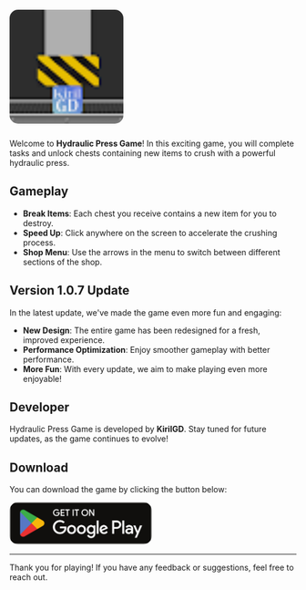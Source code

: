 # <img src="logo.webp" alt="Hydraulic Press Game" style="border-radius: 15px; height: auto; width: 200px;"/>

Welcome to **Hydraulic Press Game**! In this exciting game, you will complete tasks and unlock chests containing new items to crush with a powerful hydraulic press.

## Gameplay
- **Break Items**: Each chest you receive contains a new item for you to destroy.
- **Speed Up**: Click anywhere on the screen to accelerate the crushing process.
- **Shop Menu**: Use the arrows in the menu to switch between different sections of the shop.

## Version 1.0.7 Update
In the latest update, we've made the game even more fun and engaging:
- **New Design**: The entire game has been redesigned for a fresh, improved experience.
- **Performance Optimization**: Enjoy smoother gameplay with better performance.
- **More Fun**: With every update, we aim to make playing even more enjoyable!

## Developer
Hydraulic Press Game is developed by **KirilGD**. Stay tuned for future updates, as the game continues to evolve!

## Download
You can download the game by clicking the button below:

<a href="https://play.google.com/store/apps/details?id=com.kirilgd_hydraulic_press">
    <img src="Google_Play_Store_badge_EN.svg.webp" alt="Get it on Google Play" style="border-radius: 15px; width: 250px;"/>
</a>

---

Thank you for playing! If you have any feedback or suggestions, feel free to reach out.
